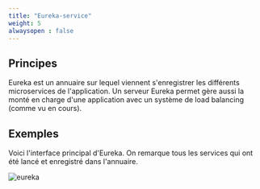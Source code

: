 ```yaml
---
title: "Eureka-service"
weight: 5
alwaysopen : false
---
```


## Principes

Eureka est un annuaire sur lequel viennent s'enregistrer les différents microservices de l'application. Un serveur Eureka permet gère aussi la monté en charge d'une application avec un système de load balancing (comme vu en cours).

## Exemples

Voici l'interface principal d'Eureka. On remarque tous les services qui ont été lancé et enregistré dans l'annuaire.

![eureka](../images/eureka-service/capture0.png)